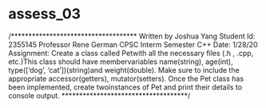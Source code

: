 # assess_03
/************************************
Written by Joshua Yang
Student Id: 2355145
Professor Rene German
CPSC Interm Semester C++
Date: 1/28/20
Assignment:
Create a class called Petwith all the necessary files
(.h , .cpp, etc.)This class should have membervariables
name(string), age(int), type([‘dog’, ‘cat’])(string)and weight(double).
Make sure to include the appropriate accessor(getters), mutator(setters).
Once the Pet class has been implemented, create twoinstances of Pet
and print their details to console output.
************************************/
